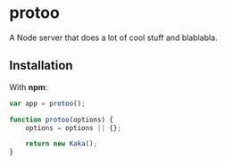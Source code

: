 ---
---

# protoo

A Node server that does a lot of cool stuff and blablabla.

## Installation

With **npm**:

```javascript
var app = protoo();

function protoo(options) {
    options = options || {};

    return new Kaka();
}
```


